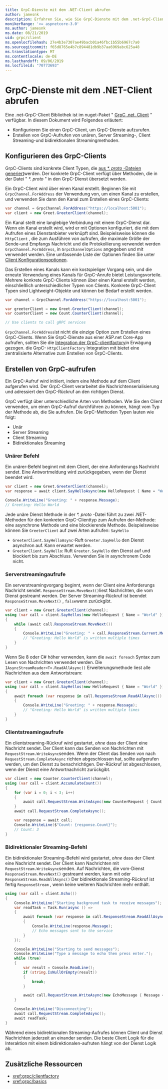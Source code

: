 ```yaml
---
title: GrpC-Dienste mit dem .NET-Client abrufen
author: jamesnk
description: Erfahren Sie, wie Sie GrpC-Dienste mit dem .net-GrpC-Client abrufen.
monikerRange: '>= aspnetcore-3.0'
ms.author: jamesnk
ms.date: 08/21/2019
uid: grpc/client
ms.openlocfilehash: 27e4b3e7307ae49bacb01a46fbc1b55b6967c7a0
ms.sourcegitcommit: f65d8765e4b7c894481db9b37aa6969abc625a48
ms.translationtype: MT
ms.contentlocale: de-DE
ms.lasthandoff: 09/06/2019
ms.locfileid: "70773693"
---
```

# <a name="call-grpc-services-with-the-net-client"></a>GrpC-Dienste mit dem .NET-Client abrufen

Eine .net-GrpC-Client Bibliothek ist im nuget-Paket " [GrpC .net. Client](https://www.nuget.org/packages/Grpc.Net.Client) " verfügbar. In diesem Dokument wird Folgendes erläutert:

* Konfigurieren Sie einen GrpC-Client, um GrpC-Dienste aufzurufen.
* Erstellen von GrpC-Aufrufen von unären, Server Streaming-, Client Streaming-und bidirektionalen Streamingmethoden.

## <a name="configure-grpc-client"></a>Konfigurieren des GrpC-Clients

GrpC-Clients sind konkrete Client Typen, die [aus  *\*. proto* -Dateien generiert](xref:grpc/basics#generated-c-assets)werden. Der konkrete GrpC-Client verfügt über Methoden, die in der Datei "  *\*. proto* " in den GrpC-Dienst übersetzt werden.

Ein GrpC-Client wird über einen Kanal erstellt. Beginnen Sie mit `GrpcChannel.ForAddress` der Verwendung von, um einen Kanal zu erstellen, und verwenden Sie dann den Kanal zum Erstellen eines GrpC-Clients:

```csharp
var channel = GrpcChannel.ForAddress("https://localhost:5001");
var client = new Greet.GreeterClient(channel);
```

Ein Kanal stellt eine langlebige Verbindung mit einem GrpC-Dienst dar. Wenn ein Kanal erstellt wird, wird er mit Optionen konfiguriert, die mit dem Aufrufen eines Dienstanbieter verknüpft sind. Beispielsweise können die `HttpClient` , die zum Ausführen von aufrufen, die maximale Größe der Sende-und Empfangs Nachricht und die Protokollierung verwendet werden `GrpcChannel.ForAddress`, in `GrpcChannelOptions` angegeben und mit verwendet werden. Eine umfassende Liste der Optionen finden Sie unter [Client Konfigurationsoptionen](xref:grpc/configuration#configure-client-options).

Das Erstellen eines Kanals kann ein kostspieliger Vorgang sein, und die erneute Verwendung eines Kanals für GrpC-Anrufe bietet Leistungsvorteile. Mehrere konkrete GrpC-Clients können über einen Kanal erstellt werden, einschließlich unterschiedlicher Typen von Clients. Konkrete GrpC-Client Typen sind Lightweight-Objekte und können bei Bedarf erstellt werden.

```csharp
var channel = GrpcChannel.ForAddress("https://localhost:5001");

var greeterClient = new Greet.GreeterClient(channel);
var counterClient = new Count.CounterClient(channel);

// Use clients to call gRPC services
```

`GrpcChannel.ForAddress`ist nicht die einzige Option zum Erstellen eines GrpC-Clients. Wenn Sie GrpC-Dienste aus einer ASP.net Core-App aufrufen, sollten Sie die [Integration der GrpC-clientfactory](xref:grpc/clientfactory)in Erwägung gezogen. die GrpC- `HttpClientFactory` Integration mit bietet eine zentralisierte Alternative zum Erstellen von GrpC-Clients.

## <a name="make-grpc-calls"></a>Erstellen von GrpC-aufrufen

Ein GrpC-Aufruf wird initiiert, indem eine Methode auf dem Client aufgerufen wird. Der GrpC-Client verarbeitet die Nachrichtenserialisierung und adressiert den GrpC-Rückruf an den richtigen Dienst.

GrpC verfügt über unterschiedliche Arten von Methoden. Wie Sie den Client verwenden, um einen GrpC-Aufruf durchführen zu können, hängt vom Typ der Methode ab, die Sie aufrufen. Die GrpC-Methoden Typen lauten wie folgt:

* Unär
* Server Streaming
* Client Streaming
* Bidirektionales Streaming

### <a name="unary-call"></a>Unärer Befehl

Ein unärer-Befehl beginnt mit dem Client, der eine Anforderungs Nachricht sendet. Eine Antwortmeldung wird zurückgegeben, wenn der Dienst beendet wird.

```csharp
var client = new Greet.GreeterClient(channel);
var response = await client.SayHelloAsync(new HelloRequest { Name = "World" });

Console.WriteLine("Greeting: " + response.Message);
// Greeting: Hello World
```

Jede unäre Dienst Methode in der  *\*. proto* -Datei führt zu zwei .NET-Methoden für den konkreten GrpC-Clienttyp zum Aufrufen der-Methode: eine asynchrone Methode und eine blockierende Methode. Beispielsweise können Sie `GreeterClient` auf zwei Arten aufrufen: `SayHello`

* `GreeterClient.SayHelloAsync`-Ruft `Greeter.SayHello` den Dienst asynchron auf. Kann erwartet werden.
* `GreeterClient.SayHello`: Ruft `Greeter.SayHello` den Dienst auf und blockiert bis zum Abschluss. Verwenden Sie in asynchronem Code nicht.

### <a name="server-streaming-call"></a>Serverstreamingaufrufe

Ein serverstreamingvorgang beginnt, wenn der Client eine Anforderungs Nachricht sendet. `ResponseStream.MoveNext()`liest Nachrichten, die vom Dienst gestreamt werden. Der Server Streaming-Rückruf ist beendet `ResponseStream.MoveNext()` , `false`wenn zurückgibt.

```csharp
var client = new Greet.GreeterClient(channel);
using (var call = client.SayHellos(new HelloRequest { Name = "World" }))
{
    while (await call.ResponseStream.MoveNext())
    {
        Console.WriteLine("Greeting: " + call.ResponseStream.Current.Message);
        // "Greeting: Hello World" is written multiple times
    }
}
```

Wenn Sie 8 oder C# höher verwenden, kann die `await foreach` Syntax zum Lesen von Nachrichten verwendet werden. Die `IAsyncStreamReader<T>.ReadAllAsync()` Erweiterungsmethode liest alle Nachrichten aus dem Antwortstream:

```csharp
var client = new Greet.GreeterClient(channel);
using (var call = client.SayHellos(new HelloRequest { Name = "World" }))
{
    await foreach (var response in call.ResponseStream.ReadAllAsync())
    {
        Console.WriteLine("Greeting: " + response.Message);
        // "Greeting: Hello World" is written multiple times
    }
}
```

### <a name="client-streaming-call"></a>Clientstreamingaufrufe

Ein clientstreaming-Rückruf wird gestartet, *ohne* dass der Client eine Nachricht sendet. Der Client kann das Senden von Nachrichten mit `RequestStream.WriteAsync`senden. Wenn der Client das Senden von nach `RequestStream.CompleteAsync` richten abgeschlossen hat, sollte aufgerufen werden, um den Dienst zu benachrichtigen. Der-Rückruf ist abgeschlossen, wenn der Dienst eine Antwortnachricht zurückgibt.

```csharp
var client = new Counter.CounterClient(channel);
using (var call = client.AccumulateCount())
{
    for (var i = 0; i < 3; i++)
    {
        await call.RequestStream.WriteAsync(new CounterRequest { Count = 1 });
    }
    await call.RequestStream.CompleteAsync();

    var response = await call;
    Console.WriteLine($"Count: {response.Count}");
    // Count: 3
}
```

### <a name="bi-directional-streaming-call"></a>Bidirektionaler Streaming-Befehl

Ein bidirektionaler Streaming-Befehl wird gestartet, *ohne* dass der Client eine Nachricht sendet. Der Client kann Nachrichten mit `RequestStream.WriteAsync`senden. Auf Nachrichten, die vom-Dienst `ResponseStream.MoveNext()` gestreamt werden, kann mit oder `ResponseStream.ReadAllAsync()` Der bidirektionale Streaming-Rückruf ist fertig `ResponseStream` , wenn keine weiteren Nachrichten mehr enthält.

```csharp
using (var call = client.Echo())
{
    Console.WriteLine("Starting background task to receive messages");
    var readTask = Task.Run(async () =>
    {
        await foreach (var response in call.ResponseStream.ReadAllAsync())
        {
            Console.WriteLine(response.Message);
            // Echo messages sent to the service
        }
    });

    Console.WriteLine("Starting to send messages");
    Console.WriteLine("Type a message to echo then press enter.");
    while (true)
    {
        var result = Console.ReadLine();
        if (string.IsNullOrEmpty(result))
        {
            break;
        }

        await call.RequestStream.WriteAsync(new EchoMessage { Message = result });
    }

    Console.WriteLine("Disconnecting");
    await call.RequestStream.CompleteAsync();
    await readTask;
}
```

Während eines bidirektionalen Streaming-Aufrufes können Client und Dienst Nachrichten jederzeit an einander senden. Die beste Client Logik für die Interaktion mit einem bidirektionalen-aufruten hängt von der Dienst Logik ab.

## <a name="additional-resources"></a>Zusätzliche Ressourcen

* <xref:grpc/clientfactory>
* <xref:grpc/basics>
